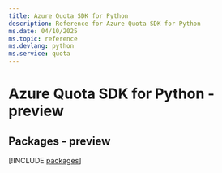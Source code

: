 ```yaml
---
title: Azure Quota SDK for Python
description: Reference for Azure Quota SDK for Python
ms.date: 04/10/2025
ms.topic: reference
ms.devlang: python
ms.service: quota
---
```

# Azure Quota SDK for Python - preview
## Packages - preview
[!INCLUDE [packages](quota-index.md)]